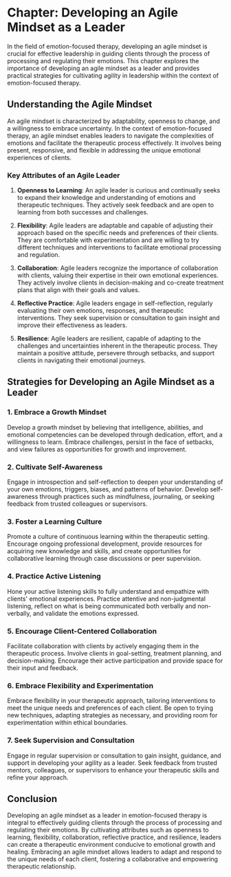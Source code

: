 Chapter: Developing an Agile Mindset as a Leader
================================================

In the field of emotion-focused therapy, developing an agile mindset is crucial for effective leadership in guiding clients through the process of processing and regulating their emotions. This chapter explores the importance of developing an agile mindset as a leader and provides practical strategies for cultivating agility in leadership within the context of emotion-focused therapy.

**Understanding the Agile Mindset**
-----------------------------------

An agile mindset is characterized by adaptability, openness to change, and a willingness to embrace uncertainty. In the context of emotion-focused therapy, an agile mindset enables leaders to navigate the complexities of emotions and facilitate the therapeutic process effectively. It involves being present, responsive, and flexible in addressing the unique emotional experiences of clients.

### **Key Attributes of an Agile Leader**

1. **Openness to Learning**: An agile leader is curious and continually seeks to expand their knowledge and understanding of emotions and therapeutic techniques. They actively seek feedback and are open to learning from both successes and challenges.

2. **Flexibility**: Agile leaders are adaptable and capable of adjusting their approach based on the specific needs and preferences of their clients. They are comfortable with experimentation and are willing to try different techniques and interventions to facilitate emotional processing and regulation.

3. **Collaboration**: Agile leaders recognize the importance of collaboration with clients, valuing their expertise in their own emotional experiences. They actively involve clients in decision-making and co-create treatment plans that align with their goals and values.

4. **Reflective Practice**: Agile leaders engage in self-reflection, regularly evaluating their own emotions, responses, and therapeutic interventions. They seek supervision or consultation to gain insight and improve their effectiveness as leaders.

5. **Resilience**: Agile leaders are resilient, capable of adapting to the challenges and uncertainties inherent in the therapeutic process. They maintain a positive attitude, persevere through setbacks, and support clients in navigating their emotional journeys.

**Strategies for Developing an Agile Mindset as a Leader**
----------------------------------------------------------

### **1. Embrace a Growth Mindset**

Develop a growth mindset by believing that intelligence, abilities, and emotional competencies can be developed through dedication, effort, and a willingness to learn. Embrace challenges, persist in the face of setbacks, and view failures as opportunities for growth and improvement.

### **2. Cultivate Self-Awareness**

Engage in introspection and self-reflection to deepen your understanding of your own emotions, triggers, biases, and patterns of behavior. Develop self-awareness through practices such as mindfulness, journaling, or seeking feedback from trusted colleagues or supervisors.

### **3. Foster a Learning Culture**

Promote a culture of continuous learning within the therapeutic setting. Encourage ongoing professional development, provide resources for acquiring new knowledge and skills, and create opportunities for collaborative learning through case discussions or peer supervision.

### **4. Practice Active Listening**

Hone your active listening skills to fully understand and empathize with clients' emotional experiences. Practice attentive and non-judgmental listening, reflect on what is being communicated both verbally and non-verbally, and validate the emotions expressed.

### **5. Encourage Client-Centered Collaboration**

Facilitate collaboration with clients by actively engaging them in the therapeutic process. Involve clients in goal-setting, treatment planning, and decision-making. Encourage their active participation and provide space for their input and feedback.

### **6. Embrace Flexibility and Experimentation**

Embrace flexibility in your therapeutic approach, tailoring interventions to meet the unique needs and preferences of each client. Be open to trying new techniques, adapting strategies as necessary, and providing room for experimentation within ethical boundaries.

### **7. Seek Supervision and Consultation**

Engage in regular supervision or consultation to gain insight, guidance, and support in developing your agility as a leader. Seek feedback from trusted mentors, colleagues, or supervisors to enhance your therapeutic skills and refine your approach.

**Conclusion**
--------------

Developing an agile mindset as a leader in emotion-focused therapy is integral to effectively guiding clients through the process of processing and regulating their emotions. By cultivating attributes such as openness to learning, flexibility, collaboration, reflective practice, and resilience, leaders can create a therapeutic environment conducive to emotional growth and healing. Embracing an agile mindset allows leaders to adapt and respond to the unique needs of each client, fostering a collaborative and empowering therapeutic relationship.
